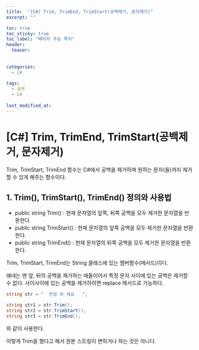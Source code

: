 ```yaml
---
title:  "[C#] Trim, TrimEnd, TrimStart(공백제거, 문자제거)"
excerpt: ""

toc: true
toc_sticky: true
toc_label: "페이지 주요 목차"
header:
  teaser: 
  
  
categories:
  - C#
  
tags:
  - 공부
  - C#
  
last_modified_at: 
---
```


[C#] Trim, TrimEnd, TrimStart(공백제거, 문자제거)
========================

Trim, TrimStart, TrimEnd 함수는 C#에서 공백을 제거하며 원하는 문자(들)까지 제거할 수 있게 해주는 함수이다.

## 1. Trim(), TrimStart(), TrimEnd() 정의와 사용법

* public string Trim() : 현재 문자열의 앞쪽, 뒤쪽 공백을 모두 제거한 문자열을 반환한다.
* public string TrimStart() : 현재 문자열의 앞쪽 공백을 모두 제거한 문자열을 반환한다.
* public string TrimEnd() : 현재 문자열의 뒤쪽 공백을 모두 제거한 문자열을 반환한다.

Trim, TrimStart, TrimEnd는 String 클래스에 있는 멤버함수(메서드)이다.

얘네는 맨 앞, 뒤의 공백을 제거하는 애들이어서 특정 문자 사이에 있는 공백은 제거할 수 없다. 사이사이에 있는 공백을 제거하려면
replace 메서드로 가능하다.

```C#
string str = "  안녕 하 세요   ";

string str1 = str.Trim();
string str2 = str.TrimStart();
string str3 = str.TrimEnd();
```

와 같이 사용한다.

이렇게 Trim을 했다고 해서 원본 스트링이 변하거나 하는 것은 아니다.



